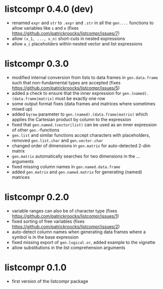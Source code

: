 # listcompr 0.4.0 (dev)

* renamed `expr` and `str` to `.expr` and `.str` in all the `gen....` functions to allow variables like `s` and `e`
  (fixes https://github.com/patrickroocks/listcompr/issues/7)
* allow `(x_1, ..., x_n)` short-cuts in nested expressions
* allow `a_i` placeholders within nested vector and list expressions

# listcompr 0.3.0

* modified internal conversion from lists to data frames in `gen.data.frame` such that non-fundamental types are accepted
  (fixes https://github.com/patrickroocks/listcompr/issues/5)
* added a check to ensure that the inner expression for `gen.(named).(data.frame|matrix)` must be exactly one row
* some output format fixes (data frames and matrices where sometimes mixed up)
* added `byrow` parameter to `gen.(named).(data.frame|matrix)` which applies the Cartesian product by column to the expression
* fixed that `gen.named.(vector|list)` can be used as an inner expression of other `gen.`-functions
* `gen.list` and similar functions accept characters with placeholders, removed `gen.list.char` and `gen.vector.char`
* changed order of dimensions in `gen.matrix` for auto-detected 2-dim matrix
* `gen.matrix` automatically searches for two dimensions in the ... arguments
* fixed missing column names in `gen.named.data.frame`
* added `gen.matrix` and `gen.named.matrix` for generating (named) matrices

# listcompr 0.2.0

* variable ranges can also be of character type (fixes https://github.com/patrickroocks/listcompr/issues/1)
* fixed sorting of free variables (fixes https://github.com/patrickroocks/listcompr/issues/2)
* auto-detect column names when generating data frames where a symbol is in the base expression
* fixed missing export of `gen.logical.or`, added example to the vignette
* allow substitutions in the list comprehension arguments

# listcompr 0.1.0

* first version of the listcompr package
